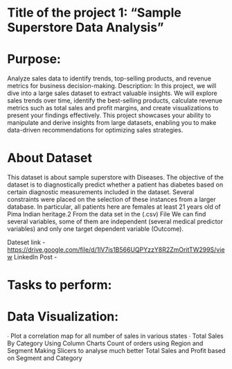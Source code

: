 

# Title of the project 1: “Sample Superstore Data Analysis”
 
# Purpose:
Analyze sales data to identify trends, top-selling products, and revenue metrics for business decision-making.
Description: In this project, we will dive into a large sales dataset to extract valuable insights. We will explore sales trends over time, identify the best-selling products, calculate revenue metrics such as total sales and profit margins, and create visualizations to present your findings effectively. This project showcases your ability to manipulate and derive insights from large datasets, enabling you to make data-driven recommendations for optimizing sales strategies.
 
# About Dataset
This dataset is about sample superstore with 
Diseases. The objective of the dataset is to diagnostically predict whether a patient has diabetes
based on certain diagnostic measurements included in the dataset. Several constraints were placed
on the selection of these instances from a larger database. In particular, all patients here are females
at least 21 years old of Pima Indian heritage.2
From the data set in the (.csv) File We can find several variables, some of them are independent
(several medical predictor variables) and only one target dependent variable (Outcome).

 Dateset link - https://drive.google.com/file/d/1lV7is1B566UQPYzzY8R2ZmOritTW299S/view
 LinkedIn Post - 
 
# Tasks to perform: 

# Data Visualization:
∙        Plot a correlation map for all number of sales in various states
∙        Total Sales By Category Using Column Charts
	       Count of orders using Region and Segment 
	       Making Slicers to analyse much better
         Total Sales and Profit based on Segment and Category
 
	


